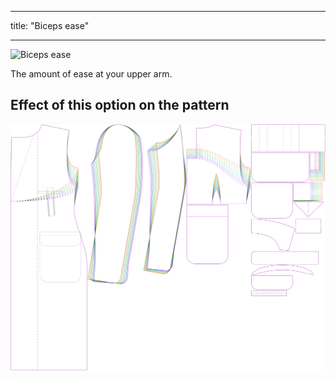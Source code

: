***

title: "Biceps ease"

***

![Biceps ease](./bicepsease.svg)

The amount of ease at your upper arm.

## Effect of this option on the pattern

![This image shows the effect of this option by superimposing several variants that have a different value for this option](carlton_bicepsease_sample.svg "Effect of this option on the pattern")
